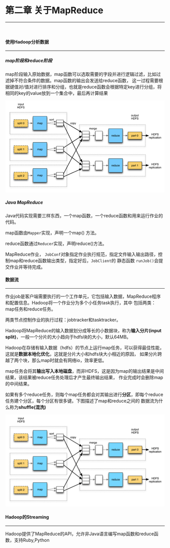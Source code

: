 # 第二章 关于MapReduce
---
<br>

#### 使用Hadoop分析数据
---

##### map阶段和reduce阶段

map阶段输入原始数据，map函数可以选取需要的字段并进行逻辑过滤，比如过滤掉不符合条件的数据。map函数的输出会发送给reduce函数，
这一过程需要根据键值对/值对进行排序和分组，也就是reduce函数会根据特定key进行分组，将相同的key的value放到一个集合中，最后再计算结果

![hadoop-map-reduce](../../image/bigData/Hadoop权威指南/hadoop-map-reduce.png)

##### Java MapReduce

Java代码实现需要三样东西，一个map函数，一个reduce函数和用来运行作业的代码。

map函数由`Mapper`实现，声明一个map() 方法。

reduce函数通过`Reducer`实现，声明reduce()方法。

MapReduce作业， `JobConf`对象指定作业执行规范，指定文件输入输出路径，控制map和reduce函数输出类型，指定好后，`JobClient`的
静态函数 `runJob()`会提交作业并等待完成。

#### 数据流
---

作业job是客户端需要执行的一个工作单元，它包括输入数据，MapReduce程序和配置信息。Hadoop将一个作业分为多个小任务task执行，其中
包括两类：map任务和reduce任务。

两类节点控制作业的执行过程：jobtracker和tasktracker。

Hadoop将MapReduce的输入数据划分成等长的小数据块，称为**输入分片(input split)**，一般一个分片的大小趋向于hdfs块的大小，默认64MB。

Hadoop在存储有输入数据（hdfs）的节点上运行map任务，可以获得最佳性能，这就是**数据本地化优化**，这就是分片大小和hdfs块大小相近的原因，
如果分片跨越了两个块，那么map时就会有网络io，效率更低。

map任务会将其**输出写入本地磁盘**，而非HDFS，这是因为map的输出结果是中间结果，该结果被reduce任务处理后才产生最终输出结果，
作业完成时会删除map的中间结果。

如果有多个reduce任务，则每个map任务都会对其输出进行**分区**，即每个reduce任务建个分区，每个分区有很多键。下图描述了map和reduce之间的
数据流为什么称为**shuffle(混洗)**

![hadoop-shuffle](../../image/bigData/Hadoop权威指南/hadoop-shuffle.gif)

#### Hadoop的Streaming
---

Hadoop提供了MapReduce的API，允许非Java语言编写map函数和reduce函数，支持Ruby,Python